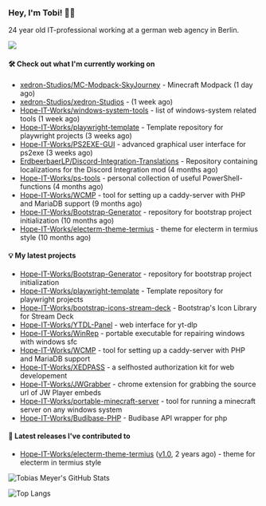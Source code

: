 ### Hey, I'm Tobi! 👋🏻
24 year old IT-professional working at a german web agency in Berlin.

![](https://komarev.com/ghpvc/?username=Hope-IT-Works&style=for-the-badge&base=287&abbreviated=true&color=107c10)

#### 🛠 Check out what I'm currently working on

- [xedron-Studios/MC-Modpack-SkyJourney](https://github.com/xedron-Studios/MC-Modpack-SkyJourney) - Minecraft Modpack (1 day ago)
- [xedron-Studios/xedron-Studios](https://github.com/xedron-Studios/xedron-Studios) -  (1 week ago)
- [Hope-IT-Works/windows-system-tools](https://github.com/Hope-IT-Works/windows-system-tools) - list of windows-system related tools (1 week ago)
- [Hope-IT-Works/playwright-template](https://github.com/Hope-IT-Works/playwright-template) - Template repository for playwright projects (3 weeks ago)
- [Hope-IT-Works/PS2EXE-GUI](https://github.com/Hope-IT-Works/PS2EXE-GUI) - advanced graphical user interface for ps2exe (3 weeks ago)
- [ErdbeerbaerLP/Discord-Integration-Translations](https://github.com/ErdbeerbaerLP/Discord-Integration-Translations) - Repository containing localizations for the Discord Integration mod (4 months ago)
- [Hope-IT-Works/ps-tools](https://github.com/Hope-IT-Works/ps-tools) - personal collection of useful PowerShell-functions (4 months ago)
- [Hope-IT-Works/WCMP](https://github.com/Hope-IT-Works/WCMP) - tool for setting up a caddy-server with PHP and MariaDB support (9 months ago)
- [Hope-IT-Works/Bootstrap-Generator](https://github.com/Hope-IT-Works/Bootstrap-Generator) - repository for bootstrap project initialization (10 months ago)
- [Hope-IT-Works/electerm-theme-termius](https://github.com/Hope-IT-Works/electerm-theme-termius) - theme for electerm in termius style (10 months ago)

#### 💡 My latest projects

- [Hope-IT-Works/Bootstrap-Generator](https://github.com/Hope-IT-Works/Bootstrap-Generator) - repository for bootstrap project initialization
- [Hope-IT-Works/playwright-template](https://github.com/Hope-IT-Works/playwright-template) - Template repository for playwright projects
- [Hope-IT-Works/bootstrap-icons-stream-deck](https://github.com/Hope-IT-Works/bootstrap-icons-stream-deck) - Bootstrap&#39;s Icon Library for Stream Deck
- [Hope-IT-Works/YTDL-Panel](https://github.com/Hope-IT-Works/YTDL-Panel) - web interface for yt-dlp
- [Hope-IT-Works/WinRep](https://github.com/Hope-IT-Works/WinRep) - portable executable for repairing windows with windows sfc
- [Hope-IT-Works/WCMP](https://github.com/Hope-IT-Works/WCMP) - tool for setting up a caddy-server with PHP and MariaDB support
- [Hope-IT-Works/XEDPASS](https://github.com/Hope-IT-Works/XEDPASS) - a selfhosted authorization kit for web developement
- [Hope-IT-Works/JWGrabber](https://github.com/Hope-IT-Works/JWGrabber) - chrome extension for grabbing the source url of JW Player embeds
- [Hope-IT-Works/portable-minecraft-server](https://github.com/Hope-IT-Works/portable-minecraft-server) - tool for running a minecraft server on any windows system
- [Hope-IT-Works/Budibase-PHP](https://github.com/Hope-IT-Works/Budibase-PHP) - Budibase API wrapper for php

#### 🎉 Latest releases I've contributed to

- [Hope-IT-Works/electerm-theme-termius](https://github.com/Hope-IT-Works/electerm-theme-termius) ([v1.0](https://github.com/Hope-IT-Works/electerm-theme-termius/releases/tag/v1.0), 2 years ago) - theme for electerm in termius style

![Tobias Meyer's GitHub Stats](https://github-readme-stats.vercel.app/api?username=Hope-IT-Works&show_icons=true&theme=dark&include_all_commits=true&bg_color=1e1e1e&icon_color=00ff00&text_color=c3c3c3)

![Top Langs](https://github-readme-stats.vercel.app/api/top-langs/?username=Hope-IT-Works&show_icons=true&theme=dark&include_all_commits=true&bg_color=1e1e1e&icon_color=00ff00&text_color=c3c3c3)
